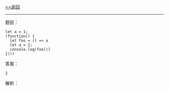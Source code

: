 [<=返回](./index.md)
<hr/>

题目：
```
let a = 1;
(function() {
  let foo = () => a
  let a = 2;
  console.log(foo())
}())
```

答案：
```
2
```

解析：

